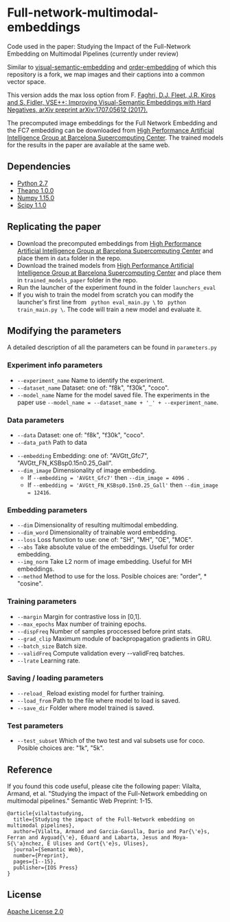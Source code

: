 # Full-network-multimodal-embeddings
Code used in the paper: Studying the Impact of the Full-Network Embedding on Multimodal Pipelines (currently under review)

Similar to [visual-semantic-embedding](https://github.com/ryankiros/visual-semantic-embedding) and  [order-embedding](https://github.com/ivendrov/order-embedding) of which this repository is a fork, 
we map images and their captions into a common vector space.

This version adds the max loss option from F. [Faghri, D.J. Fleet, J.R. Kiros and S. Fidler, VSE++: Improving Visual-Semantic Embeddings with Hard Negatives,
arXiv preprint arXiv:1707.05612 (2017).](https://arxiv.org/abs/1707.05612)

The precomputed image embeddings for the Full Network Embedding and the FC7 embedding can be downloaded from [High Performance Artificial Intelligence Group at Barcelona Supercomputing Center](hpai.bsc.es). The trained models for the results in the paper are available at the same web.

## Dependencies

* [Python 2.7](https://www.python.org/downloads/release/python-2713/)
* [Theano 1.0.0](http://deeplearning.net/software/theano/install.html)
* [Numpy 1.15.0](https://pypi.org/project/numpy/)
* [Scipy 1.1.0](https://www.scipy.org/scipylib/download.html)

## Replicating the paper

* Download the precomputed embeddings from [High Performance Artificial Intelligence Group at Barcelona Supercomputing Center](hpai.bsc.es) and place them in ```data``` folder in the repo.
* Download the trained models from [High Performance Artificial Intelligence Group at Barcelona Supercomputing Center](hpai.bsc.es) and place them in ```trained_models_paper``` folder in the repo.
* Run the launcher of the experiment found in the folder ```launchers_eval```
* If you wish to train the model from scratch you can modify the launcher's first line from ``` python eval_main.py \``` to ``` python train_main.py \```. The code will train a new model and evaluate it.

## Modifying the parameters
A detailed description of all the parameters can be found in ```parameters.py```
### Experiment info parameters
* ```--experiment_name``` Name to identify the experiment.
* ```--dataset_name``` Dataset: one of: "f8k", "f30k", "coco".
* ```--model_name``` Name for the model saved file. The experiments in the paper use ```--model_name = --dataset_name + '_' + --experiment_name```.

### Data parameters
* ```--data``` Dataset: one of: "f8k", "f30k", "coco".
* ```--data_path``` Path to data
- ```--embedding``` Embedding: one of: "AVGtt_Gfc7", "AVGtt_FN_KSBsp0.15n0.25_Gall".
- ```--dim_image``` Dimensionality of image embedding.
    - If ```--embedding = 'AVGtt_Gfc7'``` then ```--dim_image = 4096 ```.
    - If ```--embedding = 'AVGtt_FN_KSBsp0.15n0.25_Gall'``` then ``` --dim_image = 12416 ```.
    
### Embedding parameters
* ```--dim``` Dimensionality of resulting multimodal embedding.
* ```--dim_word``` Dimensionality of trainable word embedding.
* ```--loss``` Loss function to use: one of: "SH", "MH", "OE", "MOE".
* ```--abs``` Take absolute value of the embeddings. Useful for order embedding.
* ```--img_norm``` Take L2 norm of image embedding. Useful for MH embeddings.
* ```--method``` Method to use for the loss. Posible choices are: "order", * "cosine".

### Training parameters
* ```--margin``` Margin for contrastive loss in [0,1].
* ```--max_epochs``` Max number of training epochs.
* ```--dispFreq``` Number of samples proccessed before print stats.
* ```--grad_clip``` Maximum module of backpropagation gradients in GRU.
* ```--batch_size``` Batch size.
* ```--validFreq``` Compute validation every --validFreq batches.
* ```--lrate``` Learning rate.

### Saving / loading parameters
* ```--reload_``` Reload existing model for further training.
* ```--load_from``` Path to the file where model to load is saved.
* ```--save_dir``` Folder where model trained is saved.

### Test parameters
* ```--test_subset``` Which of the two test and val subsets use for coco. Posible choices are: "1k", "5k".

## Reference

If you found this code useful, please cite the following paper:
Vilalta, Armand, et al. "Studying the impact of the Full-Network embedding on multimodal pipelines." Semantic Web Preprint: 1-15.
```
@article{vilaltastudying,
  title={Studying the impact of the Full-Network embedding on multimodal pipelines},
  author={Vilalta, Armand and Garcia-Gasulla, Dario and Par{\'e}s, Ferran and Ayguad{\'e}, Eduard and Labarta, Jesus and Moya-S{\'a}nchez, E Ulises and Cort{\'e}s, Ulises},
  journal={Semantic Web},
  number={Preprint},
  pages={1--15},
  publisher={IOS Press}
}
```

## License

[Apache License 2.0](http://www.apache.org/licenses/LICENSE-2.0)
